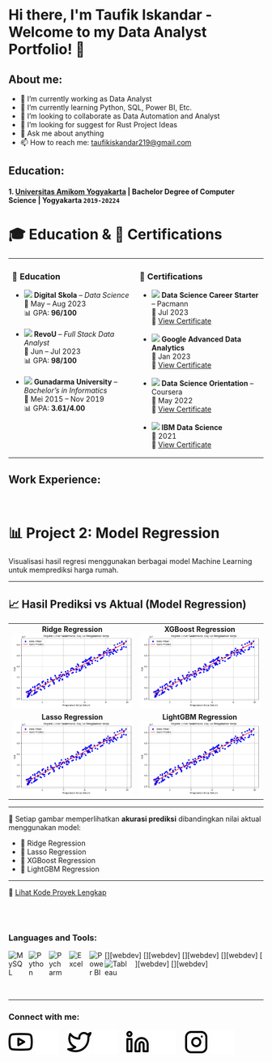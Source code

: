 # Hi there, I'm Taufik Iskandar - Welcome to my Data Analyst Portfolio! 👋
## About me:
- 🔭 I’m currently working as Data Analyst
- 🌱 I’m currently learning Python, SQL, Power BI, Etc.
- 👯 I’m looking to collaborate as Data Automation and Analyst
- 🤔 I’m looking for suggest for Rust Project Ideas
- 💬 Ask me about anything
- 📫 How to reach me: taufikiskandar219@gmail.com

## Education:

#### 1. [Universitas Amikom Yogyakarta](https://www.amikom.ac.id) | Bachelor Degree of Computer Science | Yogyakarta `2019-20224`

# 🎓 Education & 📜 Certifications

<table>
  <tr>
    <td valign="top" width="50%">

  <h3>📍 <strong>Education</strong></h3>

  <ul>
        <li>
          <img src="https://upload.wikimedia.org/wikipedia/commons/7/7e/Slack_Icon.png" width="20"/>
          <strong>Digital Skola</strong> – <em>Data Science</em><br>
          📅 May – Aug 2023<br>
          📊 GPA: <strong>96/100</strong>
        </li>
        <br>
        <li>
          <img src="https://seeklogo.com/images/R/revou-logo-31864B1E5E-seeklogo.com.png" width="20"/>
          <strong>RevoU</strong> – <em>Full Stack Data Analyst</em><br>
          📅 Jun – Jul 2023<br>
          📊 GPA: <strong>98/100</strong>
        </li>
        <br>
        <li>
          <img src="https://upload.wikimedia.org/wikipedia/id/1/1d/Logo_Universitas_Gunadarma.png" width="20"/>
          <strong>Gunadarma University</strong> – <em>Bachelor’s in Informatics</em><br>
          📅 Mei 2015 – Nov 2019<br>
          📊 GPA: <strong>3.61/4.00</strong>
        </li>
      </ul>

  </td>

  <td valign="top" width="50%">

  <h3>📜 <strong>Certifications</strong></h3>

  <ul>
        <li>
          <img src="https://cdn-icons-png.flaticon.com/512/603/603201.png" width="20"/>
          <strong>Data Science Career Starter</strong> – Pacmann<br>
          📅 Jul 2023<br>
          🔗 <a href="#">View Certificate</a>
        </li>
        <br>
        <li>
          <img src="https://upload.wikimedia.org/wikipedia/commons/2/2f/Google_2015_logo.svg" width="20"/>
          <strong>Google Advanced Data Analytics</strong><br>
          📅 Jan 2023<br>
          🔗 <a href="#">View Certificate</a>
        </li>
        <br>
        <li>
          <img src="https://upload.wikimedia.org/wikipedia/commons/4/4e/Coursera_logo.svg" width="20"/>
          <strong>Data Science Orientation</strong> – Coursera<br>
          📅 May 2022<br>
          🔗 <a href="#">View Certificate</a>
        </li>
        <br>
        <li>
          <img src="https://upload.wikimedia.org/wikipedia/commons/5/51/IBM_logo.svg" width="20"/>
          <strong>IBM Data Science</strong><br>
          📅 2021<br>
          🔗 <a href="#">View Certificate</a>
        </li>
      </ul>

  </td>
  </tr>
</table>


## Work Experience:
<br />

# 📊 Project 2: Model Regression

Visualisasi hasil regresi menggunakan berbagai model Machine Learning untuk memprediksi harga rumah.

---

## 📈 Hasil Prediksi vs Aktual (Model Regression)

<table>
  <tr>
    <td align="center"><strong>Ridge Regression</strong><br><img src="https://github.com/TaufikIskandar219/TaufikIskandar219/blob/main/img/Regression-gaji.png" width="300"/></td>
    <td align="center"><strong>XGBoost Regression</strong><br><img src="https://github.com/TaufikIskandar219/TaufikIskandar219/blob/main/img/Regression-gaji.png" width="300"/></td>
  </tr>
  <tr>
    <td align="center"><strong>Lasso Regression</strong><br><img src="https://github.com/TaufikIskandar219/TaufikIskandar219/blob/main/img/Regression-gaji.png" width="300"/></td>
    <td align="center"><strong>LightGBM Regression</strong><br><img src="https://github.com/TaufikIskandar219/TaufikIskandar219/blob/main/img/Regression-gaji.png" width="300"/></td>
  </tr>
</table>

---

📁 Setiap gambar memperlihatkan **akurasi prediksi** dibandingkan nilai aktual menggunakan model:

- 🔵 Ridge Regression
- 🔴 Lasso Regression
- 🔷 XGBoost Regression
- 🔶 LightGBM Regression

---

🔗 [Lihat Kode Proyek Lengkap](https://github.com/username/repo-name/blob/main/project-folder/model_regression.ipynb)

<br />
<br />

### Languages and Tools:

[<img align="left" alt="MySQL" width="30px" src="https://cdn.jsdelivr.net/gh/devicons/devicon/icons/mysql/mysql-original.svg" style="padding-right:10px;" />][webdev]
[<img align="left" alt="Python" width="30px" src="https://upload.wikimedia.org/wikipedia/commons/thumb/c/c3/Python-logo-notext.svg/110px-Python-logo-notext.svg.png?20100317150552" style="padding-right:10px;" />][webdev]
[<img align="left" alt="Pycharm" width="30px" src="https://upload.wikimedia.org/wikipedia/commons/thumb/1/1d/PyCharm_Icon.svg/220px-PyCharm_Icon.svg.png" style="padding-right:10px;" />][webdev]
[<img align="left" alt="Excel" width="30px" src="https://is2-ssl.mzstatic.com/image/thumb/Purple126/v4/a8/fd/5a/a8fd5a84-c6f1-355f-3b9f-6e86598efaa3/XCEL.png/1200x630bb.png" style="padding-right:10px;" />][webdev]
[<img align="left" alt="Power BI" width="30px" src="https://powerbi.microsoft.com/pictures/application-logos/svg/powerbi.svg" style="padding-right:0px;" />][webdev]
[<img align="left" alt="Tableau" width="50px" src="https://logos-world.net/wp-content/uploads/2021/10/Tableau-Symbol.png" style="padding-right:10px;" />][webdev]

<br />
<br />

---
### Connect with me:

[![website](./img/youtube-light.svg)](https://www.youtube.com/channel/UC22xix7qvwpYWnSQ5QEYtAQ#gh-light-mode-only)
[![website](./img/youtube-dark.svg)](https://www.youtube.com/channel/UC22xix7qvwpYWnSQ5QEYtAQ#gh-dark-mode-only)
&nbsp;&nbsp;
[![website](./img/twitter-light.svg)](https://twitter.com/vincentwwidyan#gh-light-mode-only)
[![website](./img/twitter-dark.svg)](https://twitter.com/vincentwwidyan#gh-dark-mode-only)
&nbsp;&nbsp;
[![website](./img/linkedin-light.svg)](https://www.linkedin.com/in/vincentwidyan#gh-light-mode-only)
[![website](./img/linkedin-dark.svg)](https://www.linkedin.com/in/vincentwidyan#gh-dark-mode-only)
&nbsp;&nbsp;
[![website](./img/instagram-light.svg)](https://instagram.com/vincentwwidyan#gh-light-mode-only)
[![website](./img/instagram-dark.svg)](https://instagram.com/vincentwwidyan#gh-dark-mode-only)
